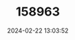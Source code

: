 ---
title: "158963"
category: "Telebasis racenisi"
draft: false
date: 2024-02-22 13:03:52
languages:
  English: ["Selva Firetail"]
---